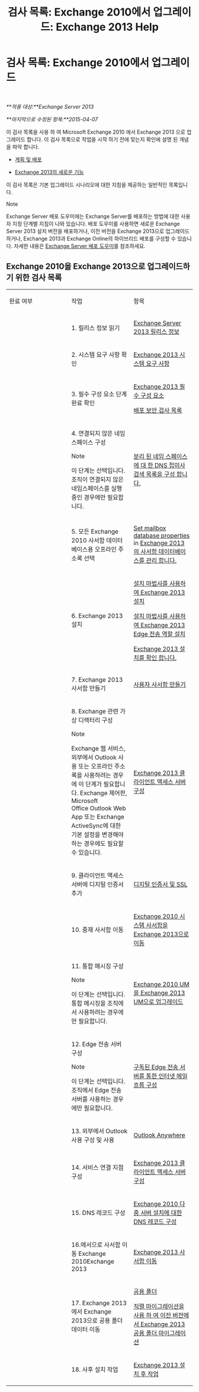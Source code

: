 ﻿---
title: '검사 목록: Exchange 2010에서 업그레이드: Exchange 2013 Help'
TOCTitle: '검사 목록: Exchange 2010에서 업그레이드'
ms:assetid: 06c1045a-5fcf-4e24-a901-1a979302fb8d
ms:mtpsurl: https://technet.microsoft.com/ko-kr/library/Ee332309(v=EXCHG.150)
ms:contentKeyID: 51407662
ms.date: 05/22/2018
mtps_version: v=EXCHG.150
ms.translationtype: MT
---

# 검사 목록: Exchange 2010에서 업그레이드

 

_**적용 대상:**Exchange Server 2013_

_**마지막으로 수정된 항목:**2015-04-07_

이 검사 목록을 사용 하 여 Microsoft Exchange 2010 에서 Exchange 2013 으로 업그레이드 합니다. 이 검사 목록으로 작업을 시작 하기 전에 맞는지 확인에 설명 된 개념을 파악 합니다.

  - [계획 및 배포](planning-and-deployment-for-exchange-2013-installation-instructions.md)

  - [Exchange 2013의 새로운 기능](what-s-new-in-exchange-2013-exchange-2013-help.md)

이 검사 목록은 기본 업그레이드 시나리오에 대한 지침을 제공하는 일반적인 목록입니다.


> [!NOTE]
> Exchange Server 배포 도우미에는 Exchange Server를 배포하는 방법에 대한 사용자 지정 단계별 지침이 나와 있습니다. 배포 도우미를 사용하면 새로운 Exchange Server 2013 설치 버전을 배포하거나, 이전 버전을 Exchange 2013으로 업그레이드하거나, Exchange 2013과 Exchange Online의 하이브리드 배포를 구성할 수 있습니다. 자세한 내용은 <A href="exchange-server-deployment-assistant-exchange-2013-help.md">Exchange Server 배포 도우미</A>를 참조하세요.



## Exchange 2010을 Exchange 2013으로 업그레이드하기 위한 검사 목록


<table>
<colgroup>
<col style="width: 33%" />
<col style="width: 33%" />
<col style="width: 33%" />
</colgroup>
<tbody>
<tr class="odd">
<td><p>완료 여부</p></td>
<td><p>작업</p></td>
<td><p>항목</p></td>
</tr>
<tr class="even">
<td><p></p></td>
<td><p>1. 릴리스 정보 읽기</p></td>
<td><p><a href="release-notes-for-exchange-2013-exchange-2013-help.md">Exchange Server 2013 릴리스 정보</a></p></td>
</tr>
<tr class="odd">
<td><p></p></td>
<td><p>2. 시스템 요구 사항 확인</p></td>
<td><p><a href="exchange-2013-system-requirements-exchange-2013-help.md">Exchange 2013 시스템 요구 사항</a></p></td>
</tr>
<tr class="even">
<td><p></p></td>
<td><p>3. 필수 구성 요소 단계 완료 확인</p></td>
<td><p><a href="exchange-2013-prerequisites-exchange-2013-help.md">Exchange 2013 필수 구성 요소</a></p>
<p><a href="deployment-security-checklist-exchange-2013-help.md">배포 보안 검사 목록</a></p></td>
</tr>
<tr class="odd">
<td><p></p></td>
<td><p>4. 연결되지 않은 네임스페이스 구성</p>

> [!NOTE]
> 이 단계는 선택입니다. 조직이 연결되지 않은 네임스페이스를 실행 중인 경우에만 필요합니다.


</td>
<td><p><a href="configure-the-dns-suffix-search-list-for-a-disjoint-namespace-exchange-2013-help.md">분리 된 네임 스페이스에 대 한 DNS 접미사 검색 목록을 구성 합니다.</a></p></td>
</tr>
<tr class="even">
<td><p></p></td>
<td><p>5. 모든 Exchange 2010 사서함 데이터베이스용 오프라인 주소록 선택</p></td>
<td><p><a href="manage-mailbox-databases-in-exchange-2013-exchange-2013-help.md">Set mailbox database properties</a> in <a href="manage-mailbox-databases-in-exchange-2013-exchange-2013-help.md">Exchange 2013의 사서함 데이터베이스를 관리 합니다.</a></p></td>
</tr>
<tr class="odd">
<td><p></p></td>
<td><p>6. Exchange 2013 설치</p></td>
<td><p><a href="install-exchange-2013-using-the-setup-wizard-exchange-2013-help.md">설치 마법사를 사용하여 Exchange 2013 설치</a></p>
<p><a href="install-the-exchange-2013-edge-transport-role-using-the-setup-wizard-exchange-2013-help.md">설치 마법사를 사용하여 Exchange 2013 Edge 전송 역할 설치</a></p>
<p><a href="verify-an-exchange-2013-installation-exchange-2013-help.md">Exchange 2013 설치를 확인 합니다.</a></p></td>
</tr>
<tr class="even">
<td><p></p></td>
<td><p>7. Exchange 2013 사서함 만들기</p></td>
<td><p><a href="create-user-mailboxes-exchange-2013-help.md">사용자 사서함 만들기</a></p></td>
</tr>
<tr class="odd">
<td><p></p></td>
<td><p>8. Exchange 관련 가상 디렉터리 구성</p>

> [!NOTE]
> Exchange 웹 서비스, 외부에서 Outlook 사용 또는 오프라인 주소록을 사용하려는 경우에 이 단계가 필요합니다. Exchange 제어판, Microsoft Office&nbsp;Outlook Web App 또는 Exchange ActiveSync에 대한 기본 설정을 변경해야 하는 경우에도 필요할 수 있습니다.<BR>


</td>
<td><p><a href="exchange-2013-client-access-server-configuration-exchange-2013-help.md">Exchange 2013 클라이언트 액세스 서버 구성</a></p></td>
</tr>
<tr class="even">
<td><p></p></td>
<td><p>9. 클라이언트 액세스 서버에 디지털 인증서 추가</p></td>
<td><p><a href="digital-certificates-and-ssl-exchange-2013-help.md">디지털 인증서 및 SSL</a></p>
<p></p></td>
</tr>
<tr class="odd">
<td><p></p></td>
<td><p>10. 중재 사서함 이동</p></td>
<td><p><a href="move-the-exchange-2010-system-mailbox-to-exchange-2013-exchange-2013-help.md">Exchange 2010 시스템 사서함을 Exchange 2013으로 이동</a></p></td>
</tr>
<tr class="even">
<td><p></p></td>
<td><p>11. 통합 메시징 구성</p>

> [!NOTE]
> 이 단계는 선택입니다. 통합 메시징을 조직에서 사용하려는 경우에만 필요합니다.


</td>
<td><p><a href="upgrade-exchange-2010-um-to-exchange-2013-um-exchange-2013-help.md">Exchange 2010 UM을 Exchange 2013 UM으로 업그레이드</a></p>
<p></p></td>
</tr>
<tr class="odd">
<td><p></p></td>
<td><p>12. Edge 전송 서버 구성</p>

> [!NOTE]
> 이 단계는 선택입니다. 조직에서 Edge 전송 서버를 사용하는 경우에만 필요합니다.


</td>
<td><p><a href="configure-internet-mail-flow-through-a-subscribed-edge-transport-server-exchange-2013-help.md">구독된 Edge 전송 서버를 통한 인터넷 메일 흐름 구성</a></p></td>
</tr>
<tr class="even">
<td><p></p></td>
<td><p>13. 외부에서 Outlook 사용 구성 및 사용</p></td>
<td><p><a href="outlook-anywhere-exchange-2013-help.md">Outlook Anywhere</a></p></td>
</tr>
<tr class="odd">
<td><p></p></td>
<td><p>14. 서비스 연결 지점 구성</p></td>
<td><p><a href="exchange-2013-client-access-server-configuration-exchange-2013-help.md">Exchange 2013 클라이언트 액세스 서버 구성</a></p></td>
</tr>
<tr class="even">
<td><p></p></td>
<td><p>15. DNS 레코드 구성</p></td>
<td><p><a href="https://technet.microsoft.com/ko-kr/library/dn307232(v=exchg.150)">Exchange 2010 다중 서버 설치에 대한 DNS 레코드 구성</a></p></td>
</tr>
<tr class="odd">
<td><p></p></td>
<td><p>16.에서으로 사서함 이동 Exchange 2010Exchange 2013</p></td>
<td><p><a href="mailbox-moves-in-exchange-2013-exchange-2013-help.md">Exchange 2013 사서함 이동</a></p></td>
</tr>
<tr class="even">
<td><p></p></td>
<td><p>17. Exchange 2013에서 Exchange 2013으로 공용 폴더 데이터 이동</p></td>
<td><p><a href="public-folders-exchange-2013-help.md">공용 폴더</a></p>
<p><a href="https://technet.microsoft.com/ko-kr/library/jj150486(v=exchg.150)">직렬 마이그레이션을 사용 하 여 이전 버전에서 Exchange 2013 공용 폴더 마이그레이션</a></p></td>
</tr>
<tr class="odd">
<td><p></p></td>
<td><p>18. 사후 설치 작업</p></td>
<td><p><a href="exchange-2013-post-installation-tasks-exchange-2013-help.md">Exchange 2013 설치 후 작업</a></p></td>
</tr>
</tbody>
</table>

